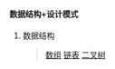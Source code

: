 
#### 数据结构+设计模式
1. 数据结构
   > [数组](https://lvpangpang.github.io/document-library/数据结构+设计模式/数据结构/数组)
   > [链表](https://lvpangpang.github.io/document-library/数据结构+设计模式/数据结构/链表)
   > [二叉树](https://lvpangpang.github.io/document-library/数据结构+设计模式/数据结构/二叉树)
